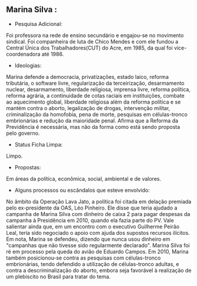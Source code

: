﻿## **Marina Silva** :

* Pesquisa Adicional:

Foi professora na rede de ensino secundário e engajou-se no movimento sindical. Foi companheira de luta de Chico Mendes e com ele fundou a Central Única dos Trabalhadores(CUT) do Acre, em 1985, da qual foi vice-coordenadora até 1986. 

* Ideologias: 

Marina defende a democracia, privatizações, estado laico, reforma tributária, o software livre, regularização da terceirização, desarmamento nuclear, desarmamento, liberdade religiosa, imprensa livre, reforma política, reforma agrária, a continuidade de cotas raciais em instituições, combate ao aquecimento global, liberdade religiosa além da reforma política e se mantém contra o aborto, legalização de drogas, intervenção militar, criminalização da homofobia, pena de morte, pesquisas em células-tronco embrionárias e redução da maioridade penal. Afirma que a Reforma da Previdência é necessária, mas não da forma como está sendo proposta pelo governo.

* Status Ficha Limpa: 

Limpo.

* Propostas:

Em áreas da política, econômica, social, ambiental e de valores.

* Alguns processos ou escândalos que esteve envolvido:

No âmbito da Operação Lava Jato, a política foi citada em delação premiada pelo ex-presidente da OAS, Léo Pinheiro. Ele disse que teria ajudado a campanha de Marina Silva com dinheiro de caixa 2 para pagar despesas da campanha à Presidência em 2010, quando ela fazia parte do PV. Vale salientar ainda que, em um encontro com o executivo Guilherme Peirão Leal, teria sido negociado o apoio com ajuda dos supostos recursos ilícitos. Em nota, Marina se defendeu, dizendo que nunca usou dinheiro em "campanhas que não tivesse sido regularmente declarado". Marina Silva foi ré em processo pela queda do avião de Eduardo Campos. Em 2010, Marina também posicionou-se contra as pesquisas com células-tronco embrionárias, tendo defendido a utilização de células-tronco adultas, e contra a descriminalização do aborto, embora seja favorável à realização de um plebiscito no Brasil para tratar do tema.
